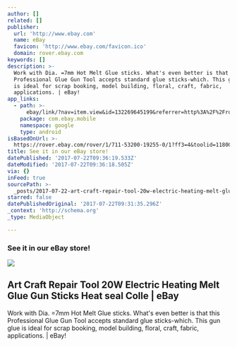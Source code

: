 ```yaml
---
author: []
related: []
publisher:
  url: 'http://www.ebay.com'
  name: eBay
  favicon: 'http://www.ebay.com/favicon.ico'
  domain: rover.ebay.com
keywords: []
description: >-
  Work with Dia. =7mm Hot Melt Glue sticks. What's even better is that this
  Professional Glue Gun Tool accepts standard glue sticks-which. This gun glue
  is ideal for scrap booking, model building, floral, craft, fabric,
  applications. | eBay!
app_links:
  - path: >-
      ebay/link/?nav=item.view&id=132269645199&referrer=http%3A%2F%2Frover.ebay.com%2Froverns%2F1%2F711-13271-9788-0%3Fmpcl%3Dhttp%253A%252F%252Fwww.ebay.com%252Fitm%252FArt-Craft-Repair-Tool-20W-Electric-Heating-Melt-Glue-Gun-Sticks-Heat-seal-Colle-%252F132269645199
    package: com.ebay.mobile
    namespace: google
    type: android
isBasedOnUrl: >-
  https://rover.ebay.com/rover/1/711-53200-19255-0/1?ff3=4&toolid=11800&pub=5575272753&campid=5338042010&mpre=http%3A%2F%2Fwww.ebay.com%2Fitm%2F132269645199%3Fvar%3D431598865167%26ssPageName%3DSTRK%253AMEBIDX%253AIT%26fromMakeTrack%3Dtrue
title: See it in our eBay store!
datePublished: '2017-07-22T09:36:19.533Z'
dateModified: '2017-07-22T09:36:18.505Z'
via: {}
inFeed: true
sourcePath: >-
  _posts/2017-07-22-art-craft-repair-tool-20w-electric-heating-melt-glue-gun-sti.md
starred: false
datePublishedOriginal: '2017-07-22T09:31:35.296Z'
_context: 'http://schema.org'
_type: MediaObject

---
```

### See it in our eBay store!

<article style=""><img src="https://imgflo.herokuapp.com/graph/2b2431f8e7ba7b0/054a6e9236040ee3e03aafda535439e5/noop.jpg?input=http%3A%2F%2Fi.ebayimg.com%2Fimages%2Fi%2F132269645199-0-1%2Fs-l1000.jpg" /><h1>Art Craft Repair Tool 20W Electric Heating Melt Glue Gun Sticks Heat seal Colle | eBay</h1><p>Work with Dia. =7mm Hot Melt Glue sticks. What's even better is that this Professional Glue Gun Tool accepts standard glue sticks-which. This gun glue is ideal for scrap booking, model building, floral, craft, fabric, applications. | eBay!</p></article>